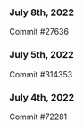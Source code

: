 ### July 8th, 2022

Commit #27636

### July 5th, 2022

Commit #314353


### July 4th, 2022

Commit #72281
